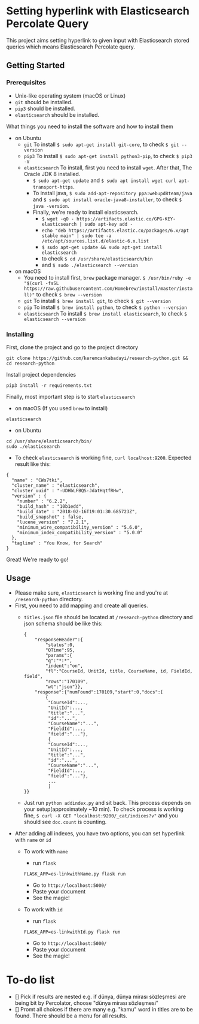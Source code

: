 # Setting hyperlink with Elasticsearch Percolate Query

This project aims setting hyperlink to given input with Elasticsearch stored queries which means Elasticsearch Percolate query.

## Getting Started

### Prerequisites

* Unix-like operating system (macOS or Linux)
* `git` should be installed.
* `pip3` should be installed.
* `elasticsearch` should be installed.

What things you need to install the software and how to install them

- on Ubuntu
    * `git` To install `$ sudo apt-get install git-core`, to check `$ git --version`
    * `pip3` To install `$ sudo apt-get install python3-pip`, to check `$ pip3 -V`    
    * `elasticsearch` To install, first you need to install `wget`. After that, The Oracle JDK 8 installed.
        * `$ sudo apt-get update` and `$ sudo apt install wget curl apt-transport-https`.
        * To install java, `$ sudo add-apt-repository ppa:webupd8team/java` and `$ sudo apt install oracle-java8-installer`, to check `$ java -version`.
        * Finally, we're ready to install elasticsearch.
            * `$ wget -qO - https://artifacts.elastic.co/GPG-KEY-elasticsearch | sudo apt-key add -`
            * `echo "deb https://artifacts.elastic.co/packages/6.x/apt stable main" | sudo tee -a /etc/apt/sources.list.d/elastic-6.x.list`
            * `$ sudo apt-get update && sudo apt-get install elasticsearch`
            * to check `$ cd /usr/share/elasticsearch/bin`
            * and `$ sudo ./elasticsearch --version`
- on macOS
    * You need to install first, `brew` package manager. `$ /usr/bin/ruby -e "$(curl -fsSL https://raw.githubusercontent.com/Homebrew/install/master/install)"` to check `$ brew --version`
    * `git` To install `$ brew install git`, to check `$ git --version`
    * `pip` To install `$ brew install python`, to check `$ python --version`
    * `elasticsearch` To install `$ brew install elasticsearch`, to check `$ elasticsearch --version`


### Installing

First, clone the project and go to the project directory

```
git clone https://github.com/keremcankabadayi/research-python.git && cd research-python
```

Install project dependencies

```
pip3 install -r requirements.txt 
```

Finally, most important step is to start `elasticsearch`

* on macOS (If you used `brew` to install)

```
elasticsearch
```

* on Ubuntu

```
cd /usr/share/elasticsearch/bin/
sudo ./elasticsearch
```

* To check `elasticsearch` is working fine, `curl localhost:9200`.
Expected result like this:

```
{
  "name" : "CWs7tki",
  "cluster_name" : "elasticsearch",
  "cluster_uuid" : "-UDHbLFBQS-JdatHqtfRHw",
  "version" : {
    "number" : "6.2.2",
    "build_hash" : "10b1edd",
    "build_date" : "2018-02-16T19:01:30.685723Z",
    "build_snapshot" : false,
    "lucene_version" : "7.2.1",
    "minimum_wire_compatibility_version" : "5.6.0",
    "minimum_index_compatibility_version" : "5.0.0"
  },
  "tagline" : "You Know, for Search"
}
```

Great! We're ready to go!

## Usage

* Please make sure, `elasticsearch` is working fine and you're at `/research-python` directory.
* First, you need to add mapping and create all queries.
    - `titles.json` file should be located at `/research-python` directory and json schema should be like this:

        ```
        {
            "responseHeader":{
                "status":0,
                "QTime":95,
                "params":{
                "q":"*:*",
                "indent":"on",
                "fl":"CourseId, UnitId, title, CourseName, id, FieldId, field",
                "rows":"170109",
                "wt":"json"}},
            "response":{"numFound":170109,"start":0,"docs":[
                {
                 "CourseId":...,
                 "UnitId":...,
                 "title":"...",
                 "id":"...",
                 "CourseName":"...",
                 "FieldId":...,
                 "field":"..."},
                 {
                 "CourseId":...,
                 "UnitId":...,
                 "title":"...",
                 "id":"...",
                 "CourseName":"...",
                 "FieldId":...,
                 "field":"..."},
                 ...
                 ]
        }}
        ```

    - Just run `python addindex.py` and sit back. This process depends on your setup(approximately ~10 min). To check process is working fine,
    `$ curl -X GET "localhost:9200/_cat/indices?v"` and you should see `doc.count` is counting.
* After adding all indexes, you have two options, you can set hyperlink with `name` or `id`
    * To work with `name`
        * run `flask`

        ```
        FLASK_APP=es-linkwithName.py flask run
        ```
        * Go to `http://localhost:5000/`
        * Paste your document
        * See the magic!

    * To work with `id`
         * run `flask`

        ```
        FLASK_APP=es-linkwithId.py flask run
        ```
        * Go to `http://localhost:5000/`
        * Paste your document
        * See the magic!

# To-do list

- [] Pick if results are nested e.g. if dünya, dünya mirası sözleşmesi are being bit by Percolator, choose "dünya mirası sözleşmesi"
- [] Promt all choices if there are many e.g. "kamu" word in titles are to be found. There should be a menu for all results.
